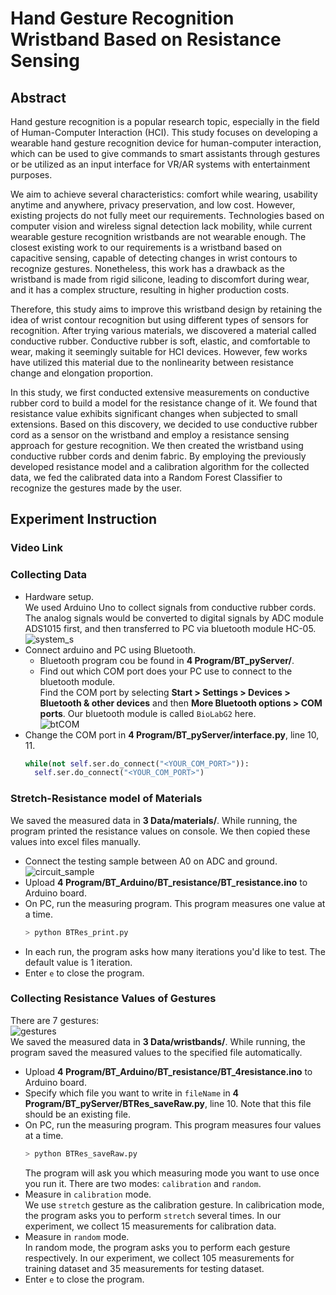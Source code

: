 # Hand Gesture Recognition Wristband Based on Resistance Sensing
## Abstract
Hand gesture recognition is a popular research topic, especially in the field of Human-Computer Interaction (HCI). This study focuses on developing a wearable hand gesture recognition device for human-computer interaction, which can be used to give commands to smart assistants through gestures or be utilized as an input interface for VR/AR systems with entertainment purposes.  

We aim to achieve several characteristics: comfort while wearing, usability anytime and anywhere, privacy preservation, and low cost. However, existing projects do not fully meet our requirements. Technologies based on computer vision and wireless signal detection lack mobility, while current wearable gesture recognition wristbands are not wearable enough. The closest existing work to our requirements is a wristband based on capacitive sensing, capable of detecting changes in wrist contours to recognize gestures. Nonetheless, this work has a drawback as the wristband is made from rigid silicone, leading to discomfort during wear, and it has a complex structure, resulting in higher production costs.  
 
Therefore, this study aims to improve this wristband design by retaining the idea of wrist contour recognition but using different types of sensors for recognition. After trying various materials, we discovered a material called conductive rubber. Conductive rubber is soft, elastic, and comfortable to wear, making it seemingly suitable for HCI devices. However, few works have utilized this material due to the nonlinearity between resistance change and elongation proportion.  

In this study, we first conducted extensive measurements on conductive rubber cord to build a model for the resistance change of it. We found that resistance value exhibits significant changes when subjected to small extensions. Based on this discovery, we decided to use conductive rubber cord as a sensor on the wristband and employ a resistance sensing approach for gesture recognition. We then created the wristband using conductive rubber cords and denim fabric. By employing the previously developed resistance model and a calibration algorithm for the collected data, we fed the calibrated data into a Random Forest Classifier to recognize the gestures made by the user.
## Experiment Instruction
### Video Link
### Collecting Data  
* Hardware setup.  
We used Arduino Uno to collect signals from conductive rubber cords. The analog signals would be converted to digital signals by ADC module ADS1015 first, and then transferred to PC via bluetooth module HC-05.  
![system_s](https://github.com/ban9975/Thesis/assets/55187987/2b7a6970-4ab9-4a81-9c34-197958233fa6)
* Connect arduino and PC using Bluetooth.  
  * Bluetooth program cou be found in **4 Program/BT_pyServer/**.  
  * Find out which COM port does your PC use to connect to the bluetooth module.  
    Find the COM port by selecting **Start > Settings > Devices > Bluetooth & other devices** and then **More Bluetooth options > COM ports**. Our bluetooth module is called `BioLabG2` here.  
    ![btCOM](https://github.com/ban9975/Thesis/assets/55187987/8a3abade-cf5e-41eb-8abc-b69b76737acb)
 * Change the COM port in **4 Program/BT_pyServer/interface.py**, line 10, 11.
   ```python
   while(not self.ser.do_connect("<YOUR_COM_PORT>")):
     self.ser.do_connect("<YOUR_COM_PORT>")
   ```
### Stretch-Resistance model of Materials
We saved the measured data in **3 Data/materials/**. While running, the program printed the resistance values on console. We then copied these values into excel files manually.  
* Connect the testing sample between A0 on ADC and ground.  
  ![circuit_sample](https://github.com/ban9975/Thesis/assets/55187987/5d4a4e1b-4807-4420-b676-9e12acc4c3ca)
* Upload **4 Program/BT_Arduino/BT_resistance/BT_resistance.ino** to Arduino board.
* On PC, run the measuring program. This program measures one value at a time.  
  ```bash
  > python BTRes_print.py
  ```
* In each run, the program asks how many iterations you'd like to test. The default value is 1 iteration.  
* Enter `e` to close the program.  
### Collecting Resistance Values of Gestures
There are 7 gestures:  
![gestures](https://github.com/ban9975/Thesis/assets/55187987/685aa1ff-0447-476d-bf9d-69ab3b50d990)  
We saved the measured data in **3 Data/wristbands/**. While running, the program saved the measured values to the specified file automatically.
* Upload **4 Program/BT_Arduino/BT_resistance/BT_4resistance.ino** to Arduino board.
* Specify which file you want to write in `fileName` in **4 Program/BT_pyServer/BTRes_saveRaw.py**, line 10. Note that this file should be an existing file.  
* On PC, run the measuring program. This program measures four values at a time.  
  ```bash
  > python BTRes_saveRaw.py
  ```
  The program will ask you which measuring mode you want to use once you run it. There are two modes: `calibration` and `random`.
 *  Measure in `calibration` mode.  
    We use `stretch` gesture as the calibration gesture. In calibrication mode, the program asks you to perform `stretch` several times. In our experiment, we collect 15 measurements for calibration data.  
 *  Measure in `random` mode.  
    In random mode, the program asks you to perform each gesture respectively. In our experiment, we collect 105 measurements for training dataset and 35 measurements for testing dataset.  
 * Enter `e` to close the program.
### 
